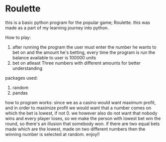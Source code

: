 # Roulette

this is a basic python program for the popular game; Roulette. this was made as a part of my learning journey into python.

How to play:
1. after running the program the user must enter the number he wants to bet on and the amount he's betting, every time the program is run the balance available to user is 100000 units
2. bet on atleast Three numbers with different amounts for better understanding

packages used:
1. random
2. pandas

   
how to program works: 
since we as a casino would want maximum profit, and in order to maximize profit we would want that a number comes on which the bet is lowest, if not 0.
we however also do not want that nobody wins and every player loses, so we make the person with lowest bet win the round, so there's an illusion that somebody won.
if there are two equal bets made which are the lowest, made on two different numbers then the winning number is selected at random.
enjoy!!
